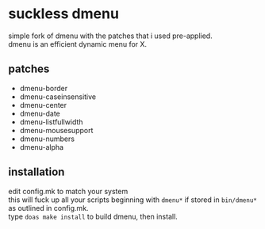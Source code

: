 suckless dmenu
============================
simple fork of dmenu with the patches that i used pre-applied.<br/>
dmenu is an efficient dynamic menu for X.

patches
------------
* dmenu-border<br/>
* dmenu-caseinsensitive<br/>
* dmenu-center<br/>
* dmenu-date<br/>
* dmenu-listfullwidth<br/>
* dmenu-mousesupport<br/>
* dmenu-numbers<br/>
* dmenu-alpha

installation
------------
edit config.mk to match your system<br/>
this will fuck up all your scripts beginning with `dmenu*` if stored in `bin/dmenu*` as outlined in config.mk.<br/>
type `doas make install` to build dmenu, then install.
